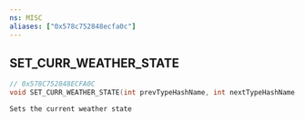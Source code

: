 ```yaml
---
ns: MISC
aliases: ["0x578c752848ecfa0c"]
---
```

## SET_CURR_WEATHER_STATE

```c
// 0x578C752848ECFA0C
void SET_CURR_WEATHER_STATE(int prevTypeHashName, int nextTypeHashName, float interpVal);
```

```
Sets the current weather state
```

